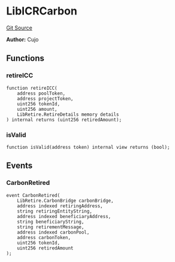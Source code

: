 # LibICRCarbon
[Git Source](https://github.com/KlimaDAO/klimadao-solidity/blob/b4fb0f4685d5fe4c80ffc162389dfe0abdfe9f39/src/infinity/libraries/Bridges/LibICRCarbon.sol)

**Author:**
Cujo


## Functions
### retireICC


```solidity
function retireICC(
    address poolToken,
    address projectToken,
    uint256 tokenId,
    uint256 amount,
    LibRetire.RetireDetails memory details
) internal returns (uint256 retiredAmount);
```

### isValid


```solidity
function isValid(address token) internal view returns (bool);
```

## Events
### CarbonRetired

```solidity
event CarbonRetired(
    LibRetire.CarbonBridge carbonBridge,
    address indexed retiringAddress,
    string retiringEntityString,
    address indexed beneficiaryAddress,
    string beneficiaryString,
    string retirementMessage,
    address indexed carbonPool,
    address carbonToken,
    uint256 tokenId,
    uint256 retiredAmount
);
```

